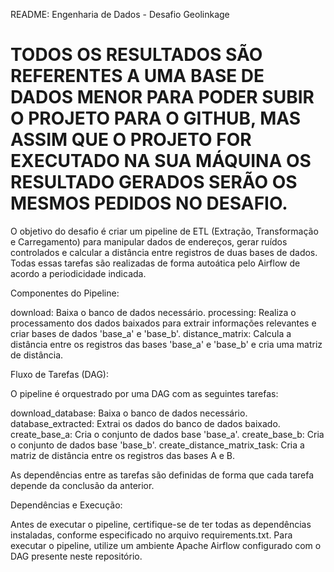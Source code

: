 README: Engenharia de Dados - Desafio Geolinkage

# TODOS OS RESULTADOS SÃO REFERENTES A UMA BASE DE DADOS MENOR PARA PODER SUBIR O PROJETO PARA O GITHUB, MAS ASSIM QUE O PROJETO FOR EXECUTADO NA SUA MÁQUINA OS RESULTADO GERADOS SERÃO OS MESMOS PEDIDOS NO DESAFIO.

O objetivo do desafio é criar um pipeline de ETL (Extração, Transformação e Carregamento) para manipular dados de endereços, gerar ruídos controlados e calcular a distância entre registros de duas bases de dados. Todas essas tarefas são realizadas de forma autoática pelo Airflow de acordo a periodicidade indicada.

Componentes do Pipeline:

download: Baixa o banco de dados necessário.
processing: Realiza o processamento dos dados baixados para extrair informações relevantes e criar bases de dados 'base_a' e 'base_b'.
distance_matrix: Calcula a distância entre os registros das bases 'base_a' e 'base_b' e cria uma matriz de distância.

Fluxo de Tarefas (DAG):

O pipeline é orquestrado por uma DAG com as seguintes tarefas:

download_database: Baixa o banco de dados necessário.
database_extracted: Extrai os dados do banco de dados baixado.
create_base_a: Cria o conjunto de dados base 'base_a'.
create_base_b: Cria o conjunto de dados base 'base_b'.
create_distance_matrix_task: Cria a matriz de distância entre os registros das bases A e B.

As dependências entre as tarefas são definidas de forma que cada tarefa depende da conclusão da anterior.

Dependências e Execução:

Antes de executar o pipeline, certifique-se de ter todas as dependências instaladas, conforme especificado no arquivo requirements.txt.
Para executar o pipeline, utilize um ambiente Apache Airflow configurado com o DAG presente neste repositório.
